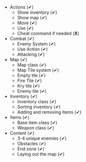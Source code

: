 - Actions (✔)
    - Show inventory (✔)
    - Show map (✔)
    - Move (✔)
    - Use (✔)
    - Cheat command if needed (**X**)
- Combat (✔)
    - Enemy System (✔)
    - Use Action (✔)
    - Attacking (✔)
- Map (✔)
    - Map class (✔)
    - Map Tile system (✔)
    - Empty tile (✔)
    - Fire Tile (✔)
    - Kry tile (✔)
    - Enemy tile (✔)
- Inventory (✔)
    - Inventory class (✔)
    - Sorting inventory (✔)
    - Adding and removing items (✔)
- Items (✔)
    - Base item class (✔)
    - Weapon class (✔)
- Content (✔)
    - 3-4 unique enemies (✔)
    - Obstacles (✔)
    - End zone (✔)
    - Laying out the map (✔)
